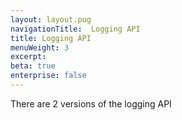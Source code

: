 ```yaml
---
layout: layout.pug
navigationTitle:  Logging API
title: Logging API
menuWeight: 3
excerpt:
beta: true
enterprise: false
---
```


<!-- This source repo for this topic is https://github.com/dcos/dcos-docs -->


There are 2 versions of the logging API

